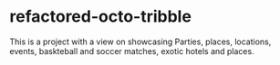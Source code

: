 # refactored-octo-tribble
This is a project with a view on showcasing Parties, places, locations, events, baskteball and soccer matches, exotic hotels and places.
